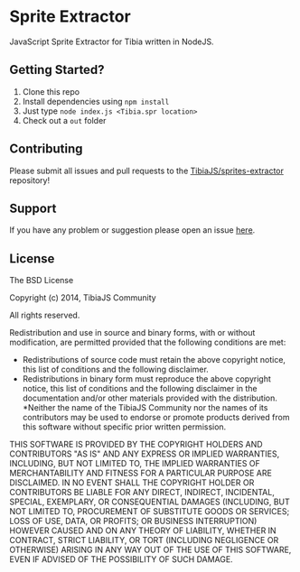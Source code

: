 # Sprite Extractor

JavaScript Sprite Extractor for Tibia written in NodeJS.

## Getting Started?

1. Clone this repo
2. Install dependencies using `npm install`
3. Just type `node index.js <Tibia.spr location>`
4. Check out a `out` folder

## Contributing
Please submit all issues and pull requests to the [TibiaJS/sprites-extractor](http://github.com/TibiaJS/sprites-extractor) repository!

## Support
If you have any problem or suggestion please open an issue [here](http://github.com/TibiaJS/sprites-extractor/issues).

## License
The BSD License

Copyright (c) 2014, TibiaJS Community

All rights reserved.

Redistribution and use in source and binary forms, with or without modification, are permitted provided that the following conditions are met:

* Redistributions of source code must retain the above copyright notice, this list of conditions and the following disclaimer.
* Redistributions in binary form must reproduce the above copyright notice, this list of conditions and the following disclaimer in the documentation and/or other materials provided with the distribution.
*Neither the name of the TibiaJS Community nor the names of its contributors may be used to endorse or promote products derived from this software without specific prior written permission.

THIS SOFTWARE IS PROVIDED BY THE COPYRIGHT HOLDERS AND CONTRIBUTORS "AS IS" AND ANY EXPRESS OR IMPLIED WARRANTIES, INCLUDING, BUT NOT LIMITED TO, THE IMPLIED WARRANTIES OF MERCHANTABILITY AND FITNESS FOR A PARTICULAR PURPOSE ARE DISCLAIMED. IN NO EVENT SHALL THE COPYRIGHT HOLDER OR CONTRIBUTORS BE LIABLE FOR ANY DIRECT, INDIRECT, INCIDENTAL, SPECIAL, EXEMPLARY, OR CONSEQUENTIAL DAMAGES (INCLUDING, BUT NOT LIMITED TO, PROCUREMENT OF SUBSTITUTE GOODS OR SERVICES; LOSS OF USE, DATA, OR PROFITS; OR BUSINESS INTERRUPTION) HOWEVER CAUSED AND ON ANY THEORY OF LIABILITY, WHETHER IN CONTRACT, STRICT LIABILITY, OR TORT (INCLUDING NEGLIGENCE OR OTHERWISE) ARISING IN ANY WAY OUT OF THE USE OF THIS SOFTWARE, EVEN IF ADVISED OF THE POSSIBILITY OF SUCH DAMAGE.
